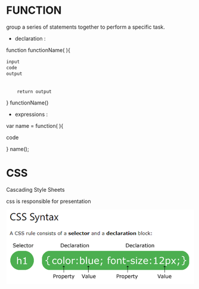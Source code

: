 # FUNCTION
group a series of statements together to perform a
specific task.


- declaration :

function functionName( ){

    input
    code
    output
     

        return output
}
functionName()



- expressions :

 var name = function( ){

code 

 }
 name();



 # CSS
 

  Cascading Style Sheets

  css is responsible for presentation



  ![img](../img/css.PNG)

